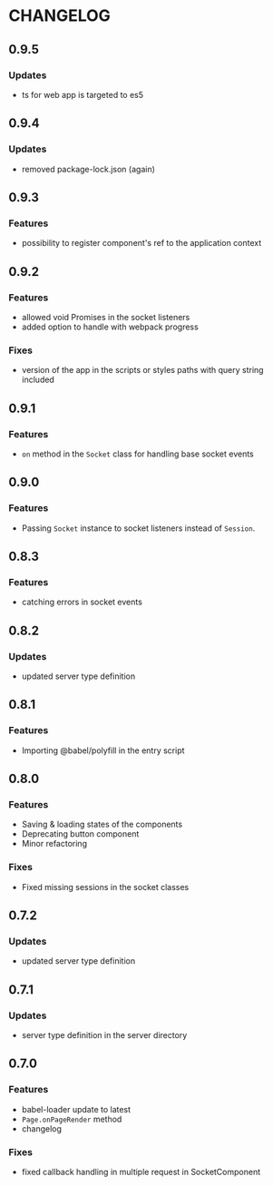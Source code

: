 # CHANGELOG

## 0.9.5
### Updates
- ts for web app is targeted to es5

## 0.9.4
### Updates
- removed package-lock.json (again)

## 0.9.3
### Features
- possibility to register component's ref to the application context

## 0.9.2
### Features
- allowed void Promises in the socket listeners
- added option to handle with webpack progress
### Fixes
- version of the app in the scripts or styles paths with query string included

## 0.9.1
### Features
- `on` method in the `Socket` class for handling base socket events

## 0.9.0
### Features
- Passing `Socket` instance to socket listeners instead of `Session`.

## 0.8.3
### Features
- catching errors in socket events

## 0.8.2
### Updates
- updated server type definition

## 0.8.1
### Features
- Importing @babel/polyfill in the entry script

## 0.8.0
### Features
- Saving & loading states of the components
- Deprecating button component
- Minor refactoring
### Fixes
- Fixed missing sessions in the socket classes

## 0.7.2
### Updates
- updated server type definition

## 0.7.1
### Updates
- server type definition in the server directory

## 0.7.0
### Features
- babel-loader update to latest
- `Page.onPageRender` method
- changelog
### Fixes
- fixed callback handling in multiple request in SocketComponent